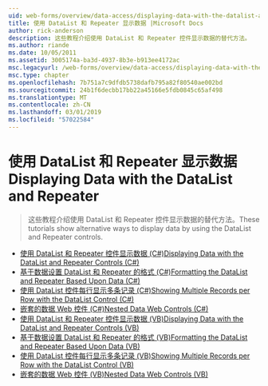 ```yaml
---
uid: web-forms/overview/data-access/displaying-data-with-the-datalist-and-repeater/index
title: 使用 DataList 和 Repeater 显示数据 |Microsoft Docs
author: rick-anderson
description: 这些教程介绍使用 DataList 和 Repeater 控件显示数据的替代方法。
ms.author: riande
ms.date: 10/05/2011
ms.assetid: 3005174a-ba3d-4937-8b3e-b913ee4172ac
msc.legacyurl: /web-forms/overview/data-access/displaying-data-with-the-datalist-and-repeater
msc.type: chapter
ms.openlocfilehash: 7b751a7c9dfdb5738dafb795a82f80540ae002bd
ms.sourcegitcommit: 24b1f6decbb17bb22a45166e5fdb0845c65af498
ms.translationtype: MT
ms.contentlocale: zh-CN
ms.lasthandoff: 03/01/2019
ms.locfileid: "57022584"
---
```

<a name="displaying-data-with-the-datalist-and-repeater"></a><span data-ttu-id="b8787-103">使用 DataList 和 Repeater 显示数据</span><span class="sxs-lookup"><span data-stu-id="b8787-103">Displaying Data with the DataList and Repeater</span></span>
====================
> <span data-ttu-id="b8787-104">这些教程介绍使用 DataList 和 Repeater 控件显示数据的替代方法。</span><span class="sxs-lookup"><span data-stu-id="b8787-104">These tutorials show alternative ways to display data by using the DataList and Repeater controls.</span></span>


- [<span data-ttu-id="b8787-105">使用 DataList 和 Repeater 控件显示数据 (C#)</span><span class="sxs-lookup"><span data-stu-id="b8787-105">Displaying Data with the DataList and Repeater Controls (C#)</span></span>](displaying-data-with-the-datalist-and-repeater-controls-cs.md)
- [<span data-ttu-id="b8787-106">基于数据设置 DataList 和 Repeater 的格式 (C#)</span><span class="sxs-lookup"><span data-stu-id="b8787-106">Formatting the DataList and Repeater Based Upon Data (C#)</span></span>](formatting-the-datalist-and-repeater-based-upon-data-cs.md)
- [<span data-ttu-id="b8787-107">使用 DataList 控件每行显示多条记录 (C#)</span><span class="sxs-lookup"><span data-stu-id="b8787-107">Showing Multiple Records per Row with the DataList Control (C#)</span></span>](showing-multiple-records-per-row-with-the-datalist-control-cs.md)
- [<span data-ttu-id="b8787-108">嵌套的数据 Web 控件 (C#)</span><span class="sxs-lookup"><span data-stu-id="b8787-108">Nested Data Web Controls (C#)</span></span>](nested-data-web-controls-cs.md)
- [<span data-ttu-id="b8787-109">使用 DataList 和 Repeater 控件显示数据 (VB)</span><span class="sxs-lookup"><span data-stu-id="b8787-109">Displaying Data with the DataList and Repeater Controls (VB)</span></span>](displaying-data-with-the-datalist-and-repeater-controls-vb.md)
- [<span data-ttu-id="b8787-110">基于数据设置 DataList 和 Repeater 的格式 (VB)</span><span class="sxs-lookup"><span data-stu-id="b8787-110">Formatting the DataList and Repeater Based Upon Data (VB)</span></span>](formatting-the-datalist-and-repeater-based-upon-data-vb.md)
- [<span data-ttu-id="b8787-111">使用 DataList 控件每行显示多条记录 (VB)</span><span class="sxs-lookup"><span data-stu-id="b8787-111">Showing Multiple Records per Row with the DataList Control (VB)</span></span>](showing-multiple-records-per-row-with-the-datalist-control-vb.md)
- [<span data-ttu-id="b8787-112">嵌套的数据 Web 控件 (VB)</span><span class="sxs-lookup"><span data-stu-id="b8787-112">Nested Data Web Controls (VB)</span></span>](nested-data-web-controls-vb.md)

